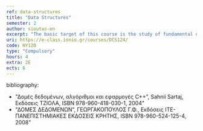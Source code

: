 ```yaml
---
ref: data-structures
title: "Data Structures"
semester: 2
author: sioutas-en
excerpt: "The basic target of this course is the study of fundamental data structures and algorithms. More specifically, this study contains some theoretical issues as well as their practical applications. In particular, we study arrays, lists, stacks, queues and priority queues, search trees, hashing, graphs as well as searching, sorting, shortest paths and many fundamental algorithms that are based on these data structures."
uri: https://e-class.ionio.gr/courses/DCS124/
code: ΗΥ120
type: "Compulsory"
hours: 4
extra: 2Ε
ects: 6
---
```



bibliography: 
  - "Δομές δεδομένων, αλγόριθμοι και εφαρμογές C++”, Sahnii Sartaj, Εκδόσεις ΤΖΙΟΛΑ, ISBN 978-960-418-030-1, 2004"
  - "ΔΟΜΕΣ ΔΕΔΟΜΕΝΩΝ”, ΓΕΩΡΓΑΚΟΠΟΥΛΟΣ Γ.Φ., Εκδόσεις ΙΤΕ-ΠΑΝΕΠΙΣΤΗΜΙΑΚΕΣ ΕΚΔΟΣΕΙΣ ΚΡΗΤΗΣ, ISBN 978-960-524-125-4, 2008"

